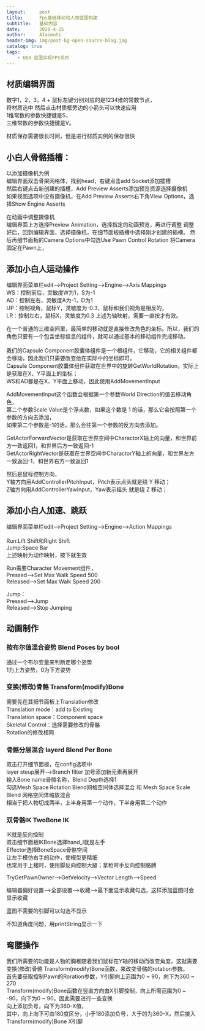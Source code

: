 ```yaml
---
layout:     post
title:      Fps基础移动和人物蓝图构建
subtitle:   基础内容
date:       2020-4-15
author:     AIaimuti
header-img: img/post-bg-open-source-blog.jpg
catalog: true
tags:
    - UE4 蓝图实现FPS系列
---
```


## 材质编辑界面
数字1，2，3，4 + 鼠标左键分别对应的是1234维的常数节点，<br>
将材质选中 然后点击材质框旁边的小箭头可以快速应用<br>
1维常数的参数快捷键是S，<br>
三维常数的参数快捷键是V。

材质保存需要很长时间，但是进行材质实例的保存很快<br>

## 小白人骨骼插槽：
以添加摄像机为例<br>
编辑界面双击骨架网格体，找到head，右键点击add Socket添加插槽<br>
然后右键点击新创建的插槽，Add Preview Asserts添加预览资源选择摄像机<br>
如果视图选项中没有摄像机，在Add Preview Asserts右下角View Options，选择Show Engine Asserts<br>

在动画中调整摄像机<br>
编辑界面上方选择Preview Animation，选择指定的动画预览，再进行调整
调整好后，回到编辑界面，选择摄像机，在细节面板插槽中选择刚才创建的插槽。
然后再细节面板的Camera Options中勾选Use Pawn Control Rotation
将Camera固定在Pawn上，


## 添加小白人运动操作
编辑界面菜单栏edit-->Project Setting-->Engine-->Axis Mappings<br>
WS：控制前后，灵敏度W为1，S为-1<br>
AD：控制左右，灵敏度A为-1，D为1<br>
UP：控制视角，鼠标Y，灵敏度为-0.3，鼠标和我们视角是相反的，<br>
LR：控制左右，鼠标X，灵敏度为0.3
上述为轴映射，需要一直按才有效。

在一个普通的三维空间里，最简单的移动就是直接修改角色的坐标。所以，我们的角色只要有一个包含坐标信息的组件，就可以通过基本的移动组件完成移动。<br><br>
我们的Capsule Component胶囊体组件是一个根组件，它移动，它的相关组件都会移动，因此我们只需要改变他在实际中的坐标即可。<br>
Capsule Component胶囊体组件获取在世界中的旋转GetWorldRotation，实际上是获取在X、Y平面上的坐标；<br>
WS和AD都是在X、Y平面上移动，因此使用AddMovementInput

AddMovementInput这个函数会根据第一个参数World Direction的值去移动角色，<br>
第二个参数Scale Value是个浮点数，如果这个数是 1 的话，那么它会按照第一个参数的方向去添加，<br>
如果第二个参数是-1的话，那么会往第一个参数的反方向去添加。

GetActorForwardVector是获取在世界空间中CharactorX轴上的向量，和世界前方一致返回1，和世界后方一致返回-1<br>
GetActorRightVector是获取在世界空间中CharactorY轴上的向量，和世界左方一致返回-1，和世界右方一致返回1

然后是鼠标控制方向，<br>
Y轴方向用AddControllerPitchInput，Pitch表示点头就是绕 Y 移动；<br>
Z轴方向用AddControllerYawInput，Yaw表示摇头 就是绕 Z 移动；


## 添加小白人加速、跳跃
编辑界面菜单栏edit-->Project Setting-->Engine-->Action Mappings<br><br>
Run:Lift Shift和Right Shift<br>
Jump:Space Bar<br>
上述映射为动作映射，按下就生效

Run需要Character Movement组件，<br>
Pressed-->Set Max Walk Speed 500<br>
Released-->Set Max Walk Speed 200

Jump：<br>
Pressed-->Jump<br>
Released-->Stop Jumping

## 动画制作
### 按布尔值混合姿势 Blend Poses by bool
通过一个布尔变量来判断走哪个姿势<br>
1为上方姿势，0为下方姿势

### 变换(修改)骨骼 Transform(modify)Bone
需要先在其细节面板上Translation修改<br>
Translation mode：add to Existing<br>
Translation space：Component space<br>
Skeletal Control：选择需要修改的骨骼<br>
Rotation的修改相同

### 骨骼分层混合 layerd Blend Per Bone
双击打开细节面板，在config选项中<br>
layer steup展开-->Branch filter 加号添加新元素再展开<br>
输入Bone name骨骼名称，Blend Depth选择1<br>
勾选Mesh Space Rotation Blend网格空间体选择混合 和 Mesh Space Scale Blend 网格空间体缩放混合<br>
相当于把人物切成两半，上半身用第一个动作，下半身用第二个动作

### 双骨骼IK TwoBone IK
IK就是反向控制<br>
双击细节面板IKBone选择hand_l就是左手<br>
Effector选择BoneSpace骨骼空间<br>
让左手模仿右手的动作，使模型更精细<br>
也常用于上楼时，使用脚反向控制大腿；拿枪时手反向控制胳膊

TryGetPawnOwner-->GetVelocity-->Vector Length-->Speed

编辑器偏好设置-->全部设置-->收藏-->最下面显示收藏勾选，这样添加蓝图时会显示收藏<br>

蓝图不需要的引脚可以勾选不显示

不知道角度问题，用printString显示一下

## 弯腰操作

我们所需要的功能是人物的胸椎随着我们鼠标在Y轴的移动而改变角度，这就需要变换(修改)骨骼 Transform(modify)Bone函数，来改变骨骼的rotation参数。<br>
首先要获取控制Pawn的Roration参数，Y引脚向上范围为0 ~ 90，向下为360 ~ 270<br>
Transform(modify)Bone函数在竖直方向由X引脚控制，向上所需范围为0 ~ -90，向下为0 ~ 90，因此需要进行一些变换<br>
向上添加负号，向下为360-X值，<br>
其中，向上向下可由180度区分，小于180添加负号，大于的为360-X，然后接入Transform(modify)Bone X引脚









